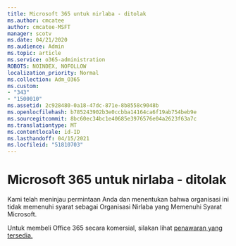 ```yaml
---
title: Microsoft 365 untuk nirlaba - ditolak
ms.author: cmcatee
author: cmcatee-MSFT
manager: scotv
ms.date: 04/21/2020
ms.audience: Admin
ms.topic: article
ms.service: o365-administration
ROBOTS: NOINDEX, NOFOLLOW
localization_priority: Normal
ms.collection: Adm_O365
ms.custom:
- "343"
- "1500010"
ms.assetid: 2c928480-0a18-47dc-871e-8b8558c9048b
ms.openlocfilehash: b785243902b3e0ccbba14164ca6f19ab754beb9e
ms.sourcegitcommit: 8bc60ec34bc1e40685e3976576e04a2623f63a7c
ms.translationtype: MT
ms.contentlocale: id-ID
ms.lasthandoff: 04/15/2021
ms.locfileid: "51810703"
---
```

# <a name="microsoft-365-for-nonprofits---declined"></a>Microsoft 365 untuk nirlaba - ditolak

Kami telah meninjau permintaan Anda dan menentukan bahwa organisasi ini tidak memenuhi syarat sebagai Organisasi Nirlaba yang Memenuhi Syarat Microsoft.
  
Untuk membeli Office 365 secara komersial, silakan lihat [penawaran yang tersedia.](https://portal.office.com/AdminPortal/Home)
